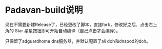 # Padavan-build说明
现在不需要新建Release了，已经更改了脚本，直接fork，修改好之后，点击右上角的 Star 星星按钮即可开始自动编译（自己点击才会编译）。

只保留了adguardhome dns服务器，并默认配置了ali doh和dnspod的doh。
